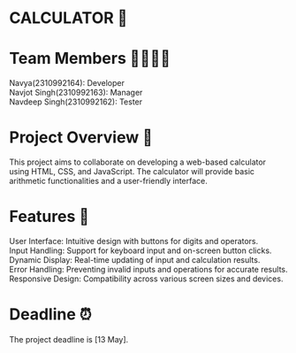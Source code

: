 # CALCULATOR 🧮

# Team Members 👩‍💻👨‍💻
Navya(2310992164): Developer<br>
Navjot Singh(2310992163): Manager<br>
Navdeep Singh(2310992162): Tester<br>

# Project Overview 🌟
This project aims to collaborate on developing a web-based calculator using HTML, CSS, and JavaScript. The calculator will provide basic arithmetic functionalities and a user-friendly interface.

# Features 🚀
User Interface: Intuitive design with buttons for digits and operators.<br>
Input Handling: Support for keyboard input and on-screen button clicks.<br>
Dynamic Display: Real-time updating of input and calculation results.<br>
Error Handling: Preventing invalid inputs and operations for accurate results.<br>
Responsive Design: Compatibility across various screen sizes and devices.<br>

# Deadline ⏰
The project deadline is [13 May]. 


